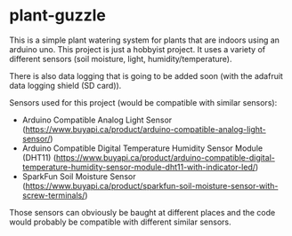 # plant-guzzle

This is a simple plant watering system for plants that are indoors using an arduino uno. This project is just a hobbyist project.
It uses a variety of different sensors (soil moisture, light, humidity/temperature).

There is also data logging that is going to be added soon (with the adafruit data logging shield (SD card)).

Sensors used for this project (would be compatible with similar sensors):

- Arduino Compatible Analog Light Sensor (https://www.buyapi.ca/product/arduino-compatible-analog-light-sensor/)
- Arduino Compatible Digital Temperature Humidity Sensor Module (DHT11) (https://www.buyapi.ca/product/arduino-compatible-digital-temperature-humidity-sensor-module-dht11-with-indicator-led/)
- SparkFun Soil Moisture Sensor (https://www.buyapi.ca/product/sparkfun-soil-moisture-sensor-with-screw-terminals/)

Those sensors can obviously be baught at different places and the code would probably be compatible with different similar sensors.
